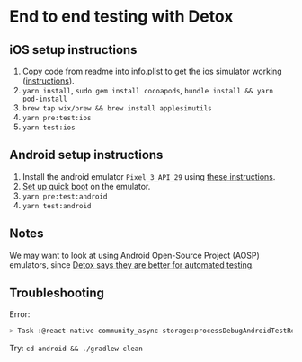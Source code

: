 # End to end testing with Detox

## iOS setup instructions

1. Copy code from readme into info.plist to get the ios simulator working ([instructions](https://github.com/cds-snc/covid-alert-app#ios-local-development)).
2. `yarn install`, `sudo gem install cocoapods`, `bundle install && yarn pod-install`
3. `brew tap wix/brew && brew install applesimutils`
4. `yarn pre:test:ios`
5. `yarn test:ios`

## Android setup instructions

1. Install the android emulator `Pixel_3_API_29` using [these instructions](https://github.com/wix/Detox/blob/master/docs/Introduction.AndroidDevEnv.md#installing-from-android-studio).
2. [Set up quick boot](https://github.com/wix/Detox/blob/master/docs/Introduction.AndroidDevEnv.md#emulator-quick-boot) on the emulator.
3. `yarn pre:test:android`
4. `yarn test:android`

## Notes

We may want to look at using Android Open-Source Project (AOSP) emulators, since [Detox says they are better for automated testing](https://github.com/wix/Detox/blob/master/docs/Introduction.AndroidDevEnv.md#android-aosp-emulators).

## Troubleshooting

Error:

```bash
> Task :@react-native-community_async-storage:processDebugAndroidTestResources FAILED
```

Try: `cd android && ./gradlew clean`
